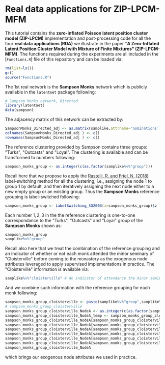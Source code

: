 # Real data applications for ZIP-LPCM-MFM

This tutorial contains the **zero-inflated Poisson latent position cluster model (ZIP-LPCM)** implementation and post-processing code for all the four **real data applications (RDA)** we illustrate in the paper **"A Zero-Inflated Latent Position Cluster Model with Mixture of Finite Mixtures" (ZIP-LPCM-MFM)**.
The functions required during the experiments are all included in the [`Functions.R`] file of this repository and can be loaded via:

``` r
rm(list=ls())
gc()
source("Functions.R")
```

The 1st real network is the **Sampson Monks** network which is publicly available in the `latentnet` package following:

``` r
# Sampson Monks network, Directed
library(latentnet)
data(sampson)
```

The adjacency matrix of this network can be extracted by:

``` r
SampsonMonks_Directed_adj <- as.matrix(samplike,attrname='nominations') # Nominations adjacency matrix
colnames(SampsonMonks_Directed_adj ) <- c()
rownames(SampsonMonks_Directed_adj ) <- c()
```

The reference clustering provided by Sampson contains three groups: "Turks", "Outcasts" and "Loyal". 
The clustering is available and can be transformed to numbers following:

``` r
sampson_monks_group <- as.integer(c(as.factor(samplike%v%"group")))
```

Recall here that we propose to apply the [Rastelli, R. and Friel, N. (2018)](https://pubmed.ncbi.nlm.nih.gov/30220822/) label-switching method for all the clustering, i.e., assigning the node 1 to group 1 by default, and then iteratively assigning the next node either to a new empty group or an existing group.
Thus the **Sampson Monks** reference grouping is label-switched following:

``` r
sampson_monks_group <- LabelSwitching_SG2003(z=sampson_monks_group)$z
```

Each number $1,2,3$ in the the reference clustering is one-to-one correspondance to the "Turks", "Outcasts" and "Loyal" group of the **Sampson Monks** shown as:

``` r
sampson_monks_group
samplike%v%"group"
```

Recall also here that we treat the combination of the reference grouping and an indicator of whether or not each monk attended the minor seminary of "Cloisterville" before coming to the monastery as the exogenous node attributes leveraged to apply supervised implementations in practice.
The "Cloisterville" information is available via:

``` r
samplike%v%"cloisterville" # An indicator of attendance the minor seminary of "Cloisterville" before coming to the monastery.
```

And we combine such information with the reference grouping for each monk following:

``` r
sampson_monks_group_cloisterville <- paste(samplike%v%"group",samplike%v%"cloisterville",sep="_")
# sampson_monks_group_cloisterville
sampson_monks_group_cloisterville_NodeA <- as.integer(c(as.factor(sampson_monks_group_cloisterville)))
sampson_monks_group_cloisterville_NodeA_temp <- sampson_monks_group_cloisterville_NodeA
sampson_monks_group_cloisterville_NodeA[sampson_monks_group_cloisterville_NodeA_temp==6] <- 1
sampson_monks_group_cloisterville_NodeA[sampson_monks_group_cloisterville_NodeA_temp==4] <- 3
sampson_monks_group_cloisterville_NodeA[sampson_monks_group_cloisterville_NodeA_temp==2] <- 5
sampson_monks_group_cloisterville_NodeA[sampson_monks_group_cloisterville_NodeA_temp==5] <- 2
sampson_monks_group_cloisterville_NodeA[sampson_monks_group_cloisterville_NodeA_temp==3] <- 4
sampson_monks_group_cloisterville_NodeA[sampson_monks_group_cloisterville_NodeA_temp==1] <- 6
sampson_monks_group_cloisterville_NodeA
```

which brings our exogenous node attributes we used in practice.

